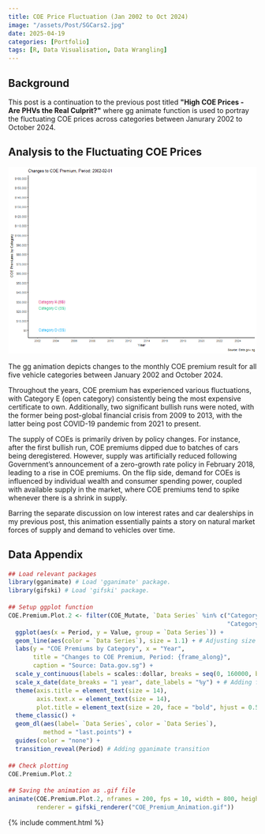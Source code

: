 ```yaml
---
title: COE Price Fluctuation (Jan 2002 to Oct 2024)
image: "/assets/Post/SGCars2.jpg"
date: 2025-04-19
categories: [Portfolio]
tags: [R, Data Visualisation, Data Wrangling]
---
```


## Background

This post is a continuation to the previous post titled **"High COE Prices - Are PHVs the Real Culprit?"** where gg animate function is used to portray the fluctuating COE prices across categories between Janurary 2002 to October 2024.

## Analysis to the Fluctuating COE Prices

![Animation 1](assets/COE/COE_Premium_Animation.gif)

The gg animation depicts changes to the monthly COE premium result for all five vehicle categories between January 2002 and October 2024. 

Throughout the years, COE premium has experienced various fluctuations, with Category E (open category) consistently being the most expensive certificate to own. Additionally, two significant bullish runs were noted, with the former being post-global financial crisis from 2009 to 2013, with the latter being post COVID-19 pandemic from 2021 to present.

The supply of COEs is primarily driven by policy changes. For instance, after the first bullish run, COE premiums dipped due to batches of cars being deregistered. However, supply was artificially reduced following Government’s announcement of a zero-growth rate policy in February 2018, leading to a rise in COE premiums. On the flip side, demand for COEs is influenced by individual wealth and consumer spending power, coupled with available supply in the market, where COE premiums tend to spike whenever there is a shrink in supply.

Barring the separate discussion on low interest rates and car dealerships in my previous post, this animation essentially paints a story on natural market forces of supply and demand to vehicles over time.

## Data Appendix

``` r
## Load relevant packages
library(gganimate) # Load 'gganimate' package.
library(gifski) # Load 'gifski' package.

## Setup ggplot function
COE.Premium.Plot.2 <- filter(COE_Mutate, `Data Series` %in% c("Category A (S$)", "Category B (S$)", "Category C (S$)", 
                                                              "Category D (S$)", "Category E (S$)")) %>%
  ggplot(aes(x = Period, y = Value, group = `Data Series`)) +
  geom_line(aes(color = `Data Series`), size = 1.1) + # Adjusting size to make lines thicker.
  labs(y = "COE Premiums by Category", x = "Year",
       title = "Changes to COE Premium, Period: {frame_along}",
       caption = "Source: Data.gov.sg") +
  scale_y_continuous(labels = scales::dollar, breaks = seq(0, 160000, by = 10000)) + # Adding formatting to y-axis with currency.
  scale_x_date(date_breaks = "1 year", date_labels = "%y") + # Adding formatting to x-axis to declutter number of years shown.
  theme(axis.title = element_text(size = 14),
        axis.text.x = element_text(size = 14),
        plot.title = element_text(size = 20, face = "bold", hjust = 0.5)) +
  theme_classic() +
  geom_dl(aes(label= `Data Series`, color = `Data Series`),
          method = "last.points") + 
  guides(color = "none") +
  transition_reveal(Period) # Adding gganimate transition

## Check plotting
COE.Premium.Plot.2

## Saving the animation as .gif file
animate(COE.Premium.Plot.2, nframes = 200, fps = 10, width = 800, height = 600, 
        renderer = gifski_renderer("COE_Premium_Animation.gif"))
```

{% include comment.html %}